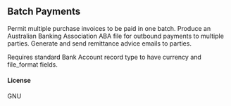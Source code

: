 ## Batch Payments

Permit multiple purchase invoices to be paid in one batch.
Produce an Australian Banking Association ABA file for outbound payments to multiple parties.
Generate and send remittance advice emails to parties.


Requires standard Bank Account record type to have currency and file_format fields.



#### License

GNU
